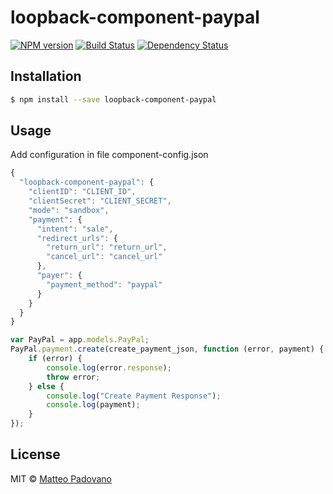 # loopback-component-paypal 
[![NPM version][npm-image]][npm-url] [![Build Status][travis-image]][travis-url] [![Dependency Status][daviddm-image]][daviddm-url]
>

## Installation

```sh
$ npm install --save loopback-component-paypal
```

## Usage
Add configuration in file component-config.json
```js
{
  "loopback-component-paypal": {
    "clientID": "CLIENT_ID",
    "clientSecret": "CLIENT_SECRET",
    "mode": "sandbox",
    "payment": {
      "intent": "sale",
      "redirect_urls": {
        "return_url": "return_url",
        "cancel_url": "cancel_url"
      },
      "payer": {
        "payment_method": "paypal"
      }
    }
  }
}

var PayPal = app.models.PayPal;
PayPal.payment.create(create_payment_json, function (error, payment) {
    if (error) {
        console.log(error.response);
        throw error;
    } else {
        console.log("Create Payment Response");
        console.log(payment);
    }
});
```
## License

MIT © [Matteo Padovano](https://github.com/mrbatista)


[npm-image]: https://badge.fury.io/js/loopback-component-paypal.svg
[npm-url]: https://npmjs.org/package/loopback-component-paypal
[travis-image]: https://travis-ci.org/mrbatista/loopback-component-paypal.svg?branch=master
[travis-url]: https://travis-ci.org/mrbatista/loopback-component-paypal
[daviddm-image]: https://david-dm.org/mrbatista/loopback-component-paypal.svg?theme=shields.io
[daviddm-url]: https://david-dm.org/mrbatista/loopback-component-paypal

